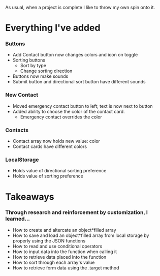 

As usual, when a project is complete I like to throw my own spin onto it.

# Everything I've added
  
### Buttons
* Add Contact button now changes colors and icon on toggle
* Sorting buttons
  * Sort by type
  * Change sorting direction
* Buttons now make sounds
* Submit button and directional sort button have different sounds
  
### New Contact
* Moved emergency contact button to left; text is now next to button
* Added ability to choose the color of the contact card.
  * Emergency contact overrides the color
  
### Contacts
* Contact array now holds new value: color
* Contact cards have different colors
  
### LocalStorage
* Holds value of directional sorting preference
* Holds value of sorting preference
  
 

 
# Takeaways

### Through research and reinforcement by customization, I learned...
 
* How to create and altercate an object*filled array
* How to save and load an object*filled array from local storage by properly using the JSON functions
* How to read and use conditional operators
* How to input data into the function when calling it
* How to retrieve data placed into the function
* How to sort through each array's value
* How to retrieve form data using the .target method
 
 
